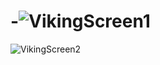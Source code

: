 # -![VikingScreen1](https://user-images.githubusercontent.com/114952677/229471027-1f294ec3-5cc8-48cf-9e1d-9194ae5b067d.png)
![VikingScreen2](https://user-images.githubusercontent.com/114952677/229471040-14ab7d46-0856-4e22-952d-164dd6fb7f85.png)

